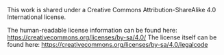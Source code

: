 This work is shared under a Creative Commons Attribution-ShareAlike 4.0 International license.

The human-readable license information can be found here: https://creativecommons.org/licenses/by-sa/4.0/
The license itself can be found here: https://creativecommons.org/licenses/by-sa/4.0/legalcode